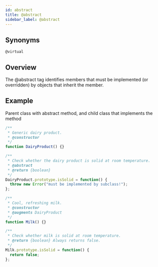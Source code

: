 ```yaml
---
id: abstract
title: @abstract
sidebar_label: @abstract
---
```


## Synonyms

`@virtual`

## Overview

The @abstract tag identifies members that must be implemented (or overridden) by objects that inherit the member.

## Example

Parent class with abstract method, and child class that implements the method

```js
/**
 * Generic dairy product.
 * @constructor
 */
function DairyProduct() {}

/**
 * Check whether the dairy product is solid at room temperature.
 * @abstract
 * @return {boolean}
 */
DairyProduct.prototype.isSolid = function() {
  throw new Error("must be implemented by subclass!");
};

/**
 * Cool, refreshing milk.
 * @constructor
 * @augments DairyProduct
 */
function Milk() {}

/**
 * Check whether milk is solid at room temperature.
 * @return {boolean} Always returns false.
 */
Milk.prototype.isSolid = function() {
  return false;
};
```
